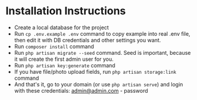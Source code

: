 # Installation Instructions

- Create a local database for the project
- Run `cp .env.example .env` command to copy example into real .env file, then edit it with DB credentials and other settings you want.
- Run `composer install` command
- Run `php artisan migrate --seed` command. Seed is important, because it will create the first admin user for you.
- Run `php artisan key:generate` command
- If you have file/photo upload fields, run `php artisan storage:link` command
- And that's it, go to your domain (or use `php artisan serve`) and login with these credentials: admin@admin.com - password
